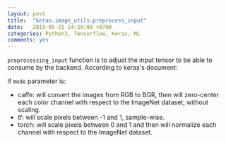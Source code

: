 ```yaml
---
layout: post
title:  "keras.image_utils.preprocess_input"
date:   2019-05-31 14:30:00 +0700
categories: Python3, Tensorflow, Keras, ML
comments: yes
---
```


`preprocessing_input` function is to adjust the input tensor to be able to consume by the backend.
According to keras's document:

If `mode` parameter is:
- caffe: will convert the images from RGB to BGR,
                then will zero-center each color channel with
                respect to the ImageNet dataset,
                without scaling.
- tf: will scale pixels between -1 and 1,
    sample-wise.
- torch: will scale pixels between 0 and 1 and then
    will normalize each channel with respect to the
    ImageNet dataset.
```
